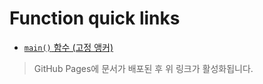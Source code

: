 # Function quick links

- [`main()` 함수 (고정 앵커)](https://github.com/cnbissolution/sample_codes/blob/main/server.cpp#L22-L110)

> GitHub Pages에 문서가 배포된 후 위 링크가 활성화됩니다.
